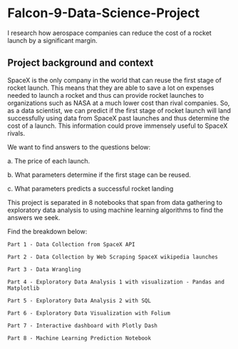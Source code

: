 # Falcon-9-Data-Science-Project
I research how aerospace companies can reduce the cost of a rocket launch by a significant margin. 

## Project background and context
SpaceX is the only company in the world that can reuse the first stage of rocket launch. This means that they are able to save a lot on expenses needed to launch a rocket and
thus can provide rocket launches to organizations such as NASA at a much lower cost than rival companies. So, as a data scientist, we can predict if the first stage of rocket launch will land successfully using data from SpaceX past launches and thus determine the cost of a launch. This information could prove immensely useful to SpaceX rivals.

We want to find answers to the questions below:

  a. The price of each launch.
 
  b. What parameters determine if the first stage can be reused.
 
  c. What parameters predicts a successful rocket landing

This project is separated in 8 notebooks that span from data gathering to exploratory data analysis to using machine learning algorithms to find the answers we seek.

Find the breakdown below:

    Part 1 - Data Collection from SpaceX API 

    Part 2 - Data Collection by Web Scraping SpaceX wikipedia launches

    Part 3 - Data Wrangling

    Part 4 - Exploratory Data Analysis 1 with visualization - Pandas and Matplotlib

    Part 5 - Exploratory Data Analysis 2 with SQL

    Part 6 - Exploratory Data Visualization with Folium

    Part 7 - Interactive dashboard with Plotly Dash

    Part 8 - Machine Learning Prediction Notebook
